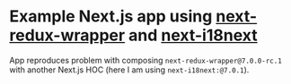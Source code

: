 # Example Next.js app using [next-redux-wrapper](https://github.com/kirill-konshin/next-redux-wrapper) and [next-i18next](https://github.com/isaachinman/next-i18next)

App reproduces problem with composing `next-redux-wrapper@7.0.0-rc.1` with another Next.js HOC (here I am using `next-i18next:@7.0.1`).
